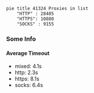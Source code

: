 
```mermaid
pie title 41324 Proxies in list
    "HTTP" : 28485
    "HTTPS": 10880
    "SOCKS" : 9155
```

### Some Info
#### Average Timeout

- mixed: 4.1s
- http: 2.3s
- https: 8.1s
- socks: 6.4s